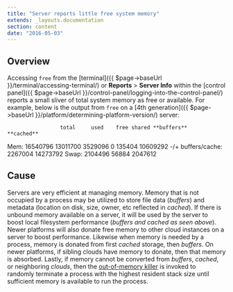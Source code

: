 ```yaml
---
title: "Server reports little free system memory"
extends: _layouts.documentation
section: content
date: "2016-05-03"
---
```


## Overview

Accessing `free` from the [terminal]({{ $page->baseUrl }}/terminal/accessing-terminal/) or **Reports** > **Server Info** within the [control panel]({{ $page->baseUrl }}/control-panel/logging-into-the-control-panel/) reports a small sliver of total system memory as free or available. For example, below is the output from `free` on a [4th generation]({{ $page->baseUrl }}/platform/determining-platform-version/) server:

                     total     used    free shared **buffers**   **cached**
Mem:              16540796 13011700 3529096      0  135404 10609292
-/+ buffers/cache: 2267004 14273792
Swap:              2104496    56884 2047612

## Cause

Servers are very efficient at managing memory. Memory that is not occupied by a process may be utilized to store file data (_buffers_) and metadata (location on disk, size, owner, etc reflected in _cached_). If there is unbound memory available on a server, it will be used by the server to boost local filesystem performance (_buffers_ _and cached as seen above_). Newer platforms will also donate free memory to other cloud instances on a server to boost performance. Likewise when memory is needed by a process, memory is donated from first _cached_ storage, then _buffers_. On newer platforms, if sibling clouds have memory to donate, then that memory is absorbed. Lastly, if memory cannot be converted from _buffers_, _cached_, or neighboring _clouds_, then the [out-of-memory killer](https://www.kernel.org/doc/gorman/html/understand/understand016.html) is invoked to randomly terminate a process with the highest resident stack size until sufficient memory is available to run the process.
